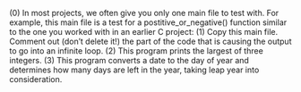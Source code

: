 (0) In most projects, we often give you only one main file to test with. For example, this main file is a test for a postitive_or_negative() function similar to the one you worked with in an earlier C project:
(1) Copy this main file. Comment out (don’t delete it!) the part of the code that is causing the output to go into an infinite loop.
(2) This program prints the largest of three integers.
(3) This program converts a date to the day of year and determines how many days are left in the year, taking leap year into consideration.
